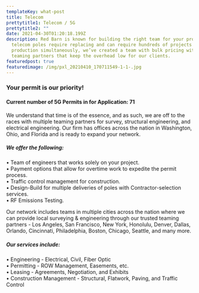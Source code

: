 ```yaml
---
templateKey: what-post
title: Telecom
prettytitle1: Telecom / 5G
prettytitle2: ""
date: 2021-04-30T01:20:18.199Z
description: Red Barn is known for building the right team for your project.  As
  telecom poles require replacing and can require hundreds of projects in
  production simultaneously, we’ve created a team with bulk pricing with key
  teaming partners that keep the overhead low for our clients.
featuredpost: true
featuredimage: /img/pxl_20210410_170711549-1-1-.jpg
---
```

### **Your permit is our priority!**

#### Current number of 5G Permits in for Application: 71

We understand that time is of the essence, and as such, we are off to the races with multiple teaming partners for survey, structural engineering, and electrical engineering. Our firm has offices across the nation in Washington, Ohio, and Florida and is ready to expand your network.

##### We offer the following:

•	Team of engineers that works solely on your project.\
•	Payment options that allow for overtime work to expedite the permit process.\
•	Traffic control management for construction.\
•	Design-Build for multiple deliveries of poles with Contractor-selection services.\
•	RF Emissions Testing.          

Our network includes teams in multiple cities across the nation where we can provide local surveying & engineering through our trusted teaming partners - Los Angeles, San Francisco, New York, Honolulu, Denver, Dallas, Orlando, Cincinnati, Philadelphia, Boston, Chicago, Seattle, and many more.  

##### Our services include:

•	Engineering - Electrical, Civil, Fiber Optic\
•	Permitting - ROW Management, Easements, etc.\
•	Leasing - Agreements, Negotiation, and Exhibits\
•	Construction Management - Structural, Flatwork, Paving, and Traffic Control